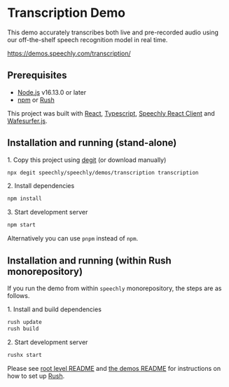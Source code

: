 # Transcription Demo

This demo accurately transcribes both live and pre-recorded audio using our off-the-shelf speech recognition model in real time.

https://demos.speechly.com/transcription/

## Prerequisites

* [Node.js](https://nodejs.org/) v16.13.0 or later
* [npm](https://npmjs.com/) or [Rush](https://rushjs.io/)

This project was built with [React](https://reactjs.org/), [Typescript](https://www.typescriptlang.org/), [Speechly React Client](https://www.npmjs.com/package/@speechly/react-client) and [Wafesurfer.js](https://wavesurfer-js.org/).

## Installation and running (stand-alone)

1\. Copy this project using [degit](https://github.com/Rich-Harris/degit) (or download manually)

```bash
npx degit speechly/speechly/demos/transcription transcription
```

2\. Install dependencies

```bash
npm install
```

3\. Start development server

```bash
npm start
```

Alternatively you can use `pnpm` instead of `npm`.

## Installation and running (within Rush monorepository)

If you run the demo from within `speechly` monorepository, the steps are as follows.

1\. Install and build dependencies

```bash
rush update
rush build
```

2\. Start development server

```bash
rushx start
```

Please see [root level README](../../README.md#how-to-use-this-repository) and [the demos README](../README.md)
for instructions on how to set up [Rush](https://rushjs.io/).
